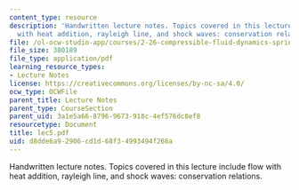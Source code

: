```yaml
---
content_type: resource
description: 'Handwritten lecture notes. Topics covered in this lecture include flow
  with heat addition, rayleigh line, and shock waves: conservation relations.'
file: /ol-ocw-studio-app/courses/2-26-compressible-fluid-dynamics-spring-2004/d8dde6a92906cd1d68f34993494f266a_lec5.pdf
file_size: 380189
file_type: application/pdf
learning_resource_types:
- Lecture Notes
license: https://creativecommons.org/licenses/by-nc-sa/4.0/
ocw_type: OCWFile
parent_title: Lecture Notes
parent_type: CourseSection
parent_uid: 3a1e5a66-8796-9673-918c-4ef576dc8ef8
resourcetype: Document
title: lec5.pdf
uid: d8dde6a9-2906-cd1d-68f3-4993494f266a
---
```

Handwritten lecture notes. Topics covered in this lecture include flow with heat addition, rayleigh line, and shock waves: conservation relations.
